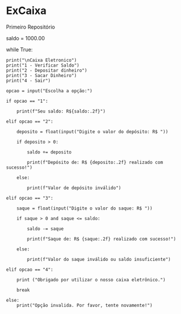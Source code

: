 # ExCaixa
 Primeiro Repositório

saldo = 1000.00

while True:
    
    print("\nCaixa Eletronico")
    print("1 - Verificar Saldo")
    print("2 - Depositar dinheiro")
    print("3 - Sacar Dinheiro")
    print("4 - Sair")
    
    opcao = input("Escolha a opção:")
    
    if opcao == "1":
        
        print(f"Seu saldo: R${saldo:.2f}")
        
    elif opcao == "2":
        
        deposito = float(input("Digite o valor do depósito: R$ "))
        
        if deposito > 0:
            
            saldo += deposito
            
            print(f"Depósito de: R$ {deposito:.2f} realizado com sucesso!")
            
        else:
            
            print(f"Valor de depósito inválido")
            
    elif opcao == "3":
        
        saque = float(input("Digite o valor do saque: R$ "))
        
        if saque > 0 and saque <= saldo:
            
            saldo -= saque
            
            print(f"Saque de: R$ {saque:.2f} realizado com sucesso!")
            
        else:
            
            print(f"Valor do saque inválido ou saldo insuficiente")
            
    elif opcao == "4":
     
        print ("Obrigado por utilizar o nosso caixa eletrônico.")
        
        break
    
    else:
        print("Opção invalida. Por favor, tente novamente!")
    